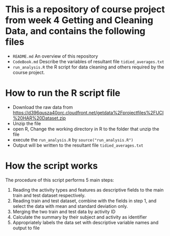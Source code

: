 # This is a repository of course project from week 4 Getting and Cleaning Data, and contains the following files
- `README.md` An overview of this repository
- `CodeBook.md` Describe the variables of resultant file `tidied_averages.txt`
- `run_analysis.R` the R script for data cleaning and others required by the course project.

# How to run the R script file
- Download the raw data from https://d396qusza40orc.cloudfront.net/getdata%2Fprojectfiles%2FUCI%20HAR%20Dataset.zip
- Unzip the file
- open R, Change the working directory in R to the folder that unzip the file
- execute the `run_analysis.R` by `source("run_analysis.R")`
- Output will be written to the resultant file `tidied_averages.txt`

# How the script works
The procedure of this script performs 5 main steps:
1. Reading  the activity types and features as descriptive fields to the main train and test dataset respectively.
2. Reading train and test dataset, combine with the fields in step 1, and select the data with mean and standard deviation only.
3. Merging the two train and test data by activity ID
4. Calculate the summary by their subject and activity as identifier
5. Appropriately labels the data set with descriptive variable names and output to file

